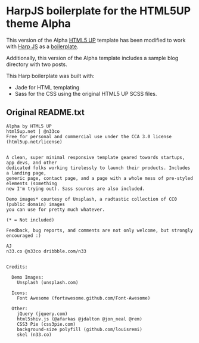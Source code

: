 # HarpJS boilerplate for the HTML5UP theme Alpha

This version of the Alpha [HTML5 UP](http://html5up.net) template has been modified to work with [Harp JS](http://harpjs.com/) as a [boilerplate](http://harpjs.com/blog/v0-12-1-boilerplates).

Additionally, this version of the Alpha template includes a sample blog directory with two posts.

This Harp boilerplate was built with: 
- Jade for HTML templating 
- Sass for the CSS using the original HTML5 UP SCSS files.

## Original README.txt

    Alpha by HTML5 UP
    html5up.net | @n33co
    Free for personal and commercial use under the CCA 3.0 license (html5up.net/license)


    A clean, super minimal responsive template geared towards startups, app devs, and other
    dedicated folks working tirelessly to launch their products. Includes a landing page,
    generic page, contact page, and a page with a whole mess of pre-styled elements (something
    new I'm trying out). Sass sources are also included.

    Demo images* courtesy of Unsplash, a radtastic collection of CC0 (public domain) images
    you can use for pretty much whatever.

    (* = Not included)

    Feedback, bug reports, and comments are not only welcome, but strongly encouraged :)

    AJ
    n33.co @n33co dribbble.com/n33


    Credits:

      Demo Images:
        Unsplash (unsplash.com)

      Icons:
        Font Awesome (fortawesome.github.com/Font-Awesome)

      Other:
        jQuery (jquery.com)
        html5shiv.js (@afarkas @jdalton @jon_neal @rem)
        CSS3 Pie (css3pie.com)
        background-size polyfill (github.com/louisremi)
        skel (n33.co)
